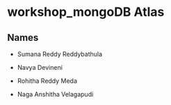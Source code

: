# workshop_mongoDB Atlas 

## Names

- Sumana Reddy Reddybathula

- Navya Devineni

- Rohitha Reddy Meda

- Naga Anshitha Velagapudi
